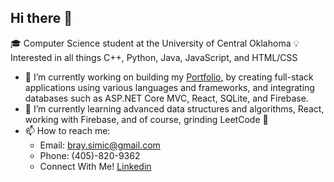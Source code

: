 ## Hi there 👋

🎓 Computer Science student at the University of Central Oklahoma
💡 Interested in all things C++, Python, Java, JavaScript, and HTML/CSS

- 🔭 I’m currently working on building my [Portfolio](https://braysimic.github.io/BraydenSimic.github.io.1/), by creating full-stack applications using various languages and frameworks, and integrating databases such as ASP.NET Core MVC, React, SQLite, and Firebase.
- 🌱 I’m currently learning advanced data structures and algorithms, React, working with Firebase, and of course, grinding LeetCode  🙂
- 📫 How to reach me:
  - Email: bray.simic@gmail.com 
  - Phone: (405)-820-9362
  - Connect With Me! [Linkedin](https://www.linkedin.com/in/brayden-simic-a69537302/)

<!--
**braysimic/braysimic** is a ✨ _special_ ✨ repository because its `README.md` (this file) appears on your GitHub profile.

Here are some ideas to get you started:

- 🔭 I’m currently working on ...
- 🌱 I’m currently learning ...
- 👯 I’m looking to collaborate on ...
- 🤔 I’m looking for help with ...
- 💬 Ask me about ...
- 📫 How to reach me: ...
- 😄 Pronouns: ...
- ⚡ Fun fact: ...
-->
